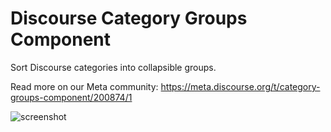 # Discourse Category Groups Component

Sort Discourse categories into collapsible groups. 

Read more on our Meta community: https://meta.discourse.org/t/category-groups-component/200874/1

![screenshot](https://user-images.githubusercontent.com/5862206/214548156-69a41397-28f5-463c-8a84-c0da5cdb7169.png)
